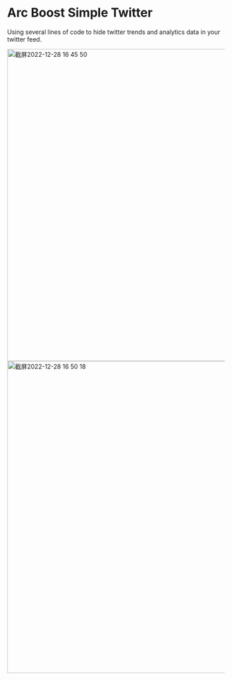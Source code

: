 # Arc Boost Simple Twitter

Using several lines of code to hide twitter trends and analytics data in your twitter feed.

<img width="721" alt="截屏2022-12-28 16 45 50" src="https://user-images.githubusercontent.com/75461217/209786520-1bbc0b53-b89f-40b1-869c-4a3cf60a843b.png">
<img width="721" alt="截屏2022-12-28 16 50 18" src="https://user-images.githubusercontent.com/75461217/209786536-322df4d5-b573-4b3a-9cd7-ab441bd8a837.png">

